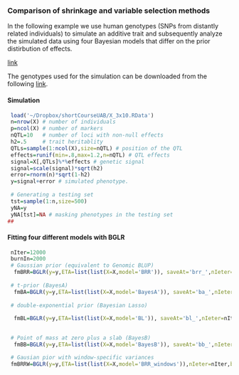 ### Comparison of shrinkage and variable selection methods

In the following example we use human genotypes (SNPs from distantly related individuals) to simulate an additive trait and subsequently analyze the simulated data using four Bayesian models that differ on the prior distirbution of effects. 


[link]()

The genotypes used for the simulation can be downloaded from the following [link](https://www.dropbox.com/s/tkrnzipro28gah2/X_3K_30K.RData?dl=0).

#### Simulation
```R
 load('~/Dropbox/shortCourseUAB/X_3x10.RData')
 n=nrow(X) # number of individuals
 p=ncol(X) # number of markers
 nQTL=10   # number of loci with non-null effects
 h2=.5     # trait heritablity
 QTLs=sample(1:ncol(X),size=nQTL) # position of the QTL
 effects=runif(min=.8,max=1.2,n=nQTL) # QTL effects
 signal=X[,QTLs]%*%effects # genetic signal
 signal=scale(signal)*sqrt(h2)
 error=rnorm(n)*sqrt(1-h2)
 y=signal+error # simulated phenotype.
 
 # Generating a testing set
 tst=sample(1:n,size=500)
 yNA=y 
 yNA[tst]=NA # masking phenotypes in the testing set
##
```

#### Fitting four different models with BGLR
```R
 nIter=12000
 burnIn=2000
 # Gaussian prior (equivalent to Genomic BLUP)
  fmBRR=BGLR(y=y,ETA=list(list(X=X,model='BRR')), saveAt='brr_',nIeter=nIter,burnIn=burnIn)
 
 # t-prior (BayesA)
  fmBA=BGLR(y=y,ETA=list(list(X=X,model='BayesA')), saveAt='ba_',nIeter=nIter,burnIn=burnIn)
 
 # double-exponential prior (Bayesian Lasso)
 
  fmBL=BGLR(y=y,ETA=list(list(X=X,model='BL')), saveAt='bl_',nIeter=nIter,burnIn=burnIn)

 
 # Point of mass at zero plus a slab (BayesB)
  fmBB=BGLR(y=y,ETA=list(list(X=X,model='BayesB')), saveAt='bb_',nIeter=nIter,burnIn=burnIn)

 # Gausian pior with window-specific variances
 fmBRRW=BGLR(y=y,ETA=list(list(X=X,model='BRR_windows')),nIeter=nIter,burnIn=burnIn)

```

```

